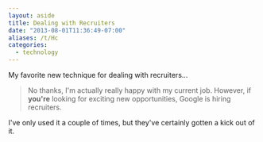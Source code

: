 ```yaml
---
layout: aside
title: Dealing with Recruiters
date: "2013-08-01T11:36:49-07:00"
aliases: /t/Hc
categories:
  - technology
---
```


My favorite new technique for dealing with recruiters...

> No thanks, I'm actually really happy with my current job. However, if **you're** looking for exciting new
> opportunities, Google is hiring recruiters.

I've only used it a couple of times, but they've certainly gotten a kick out of it.
